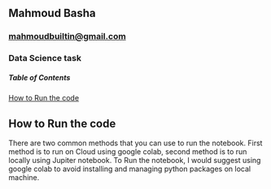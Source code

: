 ## Mahmoud Basha 
### mahmoudbuiltin@gmail.com
### Data Science task

##### Table of Contents  
[How to Run the code](#headers)    
<a name="headers"/>
## How to Run the code
There are two common methods that you can use to run the notebook. First method is to run on Cloud using google colab, second method is to run locally using Jupiter notebook.
To Run the notebook, I would suggest using google colab to avoid installing and managing python packages on local machine.

